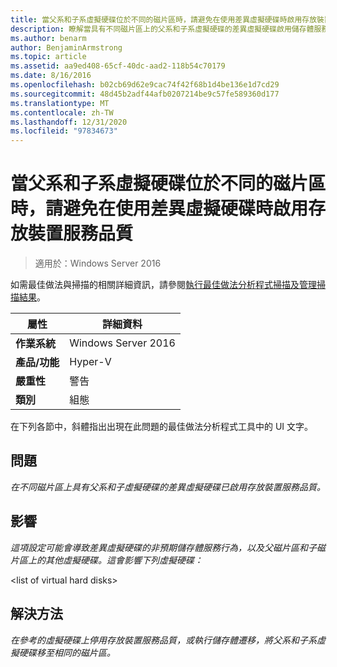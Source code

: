 ```yaml
---
title: 當父系和子系虛擬硬碟位於不同的磁片區時，請避免在使用差異虛擬硬碟時啟用存放裝置服務品質
description: 瞭解當具有不同磁片區上的父系和子系虛擬硬碟的差異虛擬硬碟啟用儲存體服務品質時，該怎麼辦。
ms.author: benarm
author: BenjaminArmstrong
ms.topic: article
ms.assetid: aa9ed408-65cf-40dc-aad2-118b54c70179
ms.date: 8/16/2016
ms.openlocfilehash: b02cb69d62e9cac74f42f68b1d4be136e1d7cd29
ms.sourcegitcommit: 48d45b2adf44afb0207214be9c57fe589360d177
ms.translationtype: MT
ms.contentlocale: zh-TW
ms.lasthandoff: 12/31/2020
ms.locfileid: "97834673"
---
```

# <a name="avoid-enabling-storage-quality-of-service-when-using-a-differencing-virtual-hard-disk-when-the-parent-and-child-virtual-hard-disks-are-on-different-volumes"></a>當父系和子系虛擬硬碟位於不同的磁片區時，請避免在使用差異虛擬硬碟時啟用存放裝置服務品質

>適用於：Windows Server 2016

如需最佳做法與掃描的相關詳細資訊，請參閱[執行最佳做法分析程式掃描及管理掃描結果](https://go.microsoft.com/fwlink/p/?LinkID=223177)。

|屬性|詳細資料|
|-|-|
|**作業系統**|Windows Server 2016|
|**產品/功能**|Hyper-V|
|**嚴重性**|警告|
|**類別**|組態|

在下列各節中，斜體指出出現在此問題的最佳做法分析程式工具中的 UI 文字。

## <a name="issue"></a>**問題**
*在不同磁片區上具有父系和子虛擬硬碟的差異虛擬硬碟已啟用存放裝置服務品質。*

## <a name="impact"></a>**影響**
*這項設定可能會導致差異虛擬硬碟的非預期儲存體服務行為，以及父磁片區和子磁片區上的其他虛擬硬碟。這會影響下列虛擬硬碟：*

\<list of virtual hard disks>

## <a name="resolution"></a>**解決方法**
*在參考的虛擬硬碟上停用存放裝置服務品質，或執行儲存體遷移，將父系和子系虛擬硬碟移至相同的磁片區。*



